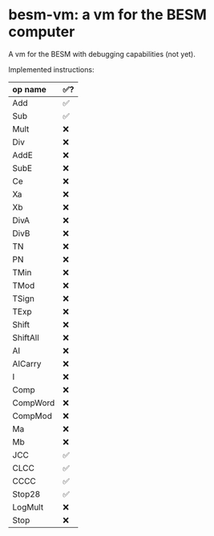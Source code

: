 # besm-vm: a vm for the BESM computer

A vm for the BESM with debugging capabilities (not yet).

Implemented instructions:

| op name  | ✅? |
|:---------|:----|
| Add      | ✅ |
| Sub      | ✅ |
| Mult     | ❌ |
| Div      | ❌ |
| AddE     | ❌ |
| SubE     | ❌ |
| Ce       | ❌ |
| Xa       | ❌ |
| Xb       | ❌ |
| DivA     | ❌ |
| DivB     | ❌ |
| TN       | ❌ |
| PN       | ❌ |
| TMin     | ❌ |
| TMod     | ❌ |
| TSign    | ❌ |
| TExp     | ❌ |
| Shift    | ❌ |
| ShiftAll | ❌ |
| AI       | ❌ |
| AICarry  | ❌ |
| I        | ❌ |
| Comp     | ❌ |
| CompWord | ❌ |
| CompMod  | ❌ |
| Ma       | ❌ |
| Mb       | ❌ |
| JCC      | ✅ |
| CLCC     | ✅ |
| CCCC     | ✅ |
| Stop28   | ✅ |
| LogMult  | ❌ |
| Stop     | ❌ |
